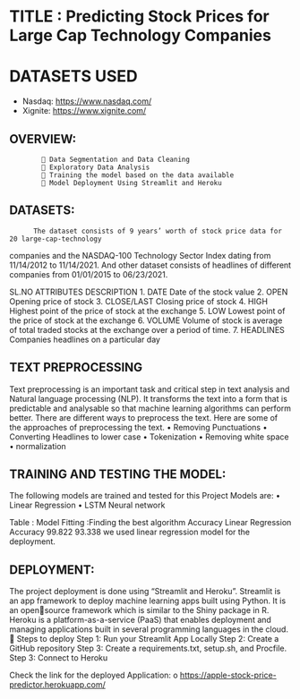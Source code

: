 # TITLE : Predicting Stock Prices for Large Cap Technology Companies

# DATASETS USED

-  Nasdaq:  https://www.nasdaq.com/
-  Xignite: https://www.xignite.com/


## OVERVIEW:
             Data Segmentation and Data Cleaning 
             Exploratory Data Analysis 
             Training the model based on the data available
             Model Deployment Using Streamlit and Heroku

## DATASETS:
          The dataset consists of 9 years’ worth of stock price data for 20 large-cap-technology 
companies and the NASDAQ-100 Technology Sector Index dating from 11/14/2012 to 
11/14/2021. And other dataset consists of headlines of different companies from 01/01/2015 to 
06/23/2021.

SL.NO	     ATTRIBUTES	          DESCRIPTION
     1.	        DATE	       Date of the stock value
     2.	        OPEN	       Opening price of stock
     3.         CLOSE/LAST	 Closing price of stock
     4.	        HIGH	       Highest point of the price of stock at the exchange
     5.	        LOW        	 Lowest point of the price of stock at the exchange
     6.	        VOLUME	     Volume of stock is average of total traded stocks at the exchange over a period of time.
     7.	        HEADLINES	   Companies headlines on a particular day


## TEXT PREPROCESSING 
Text preprocessing is an important task and critical step in text analysis and Natural language processing (NLP). It transforms the text into a form that is predictable and analysable so that machine learning algorithms can perform better. 
There are different ways to preprocess the text. Here are some of the approaches of preprocessing the text. 
• Removing Punctuations 
• Converting Headlines to lower case 
• Tokenization 
• Removing white space 
• normalization 

## TRAINING AND TESTING THE MODEL: 
The following models are trained and tested for this Project Models are: 
• Linear Regression 
• LSTM Neural network

Table : Model Fitting :Finding the best algorithm
Accuracy Linear Regression 
Accuracy 99.822 93.338
we used linear regression model for the deployment.


## DEPLOYMENT: 
The project deployment is done using “Streamlit and Heroku”. Streamlit is an app 
framework to deploy machine learning apps built using Python. It is an opensource framework which is similar to the Shiny package in R. Heroku is a 
platform-as-a-service (PaaS) that enables deployment and managing applications 
built in several programming languages in the cloud.
 Steps to deploy 
Step 1: Run your Streamlit App Locally
Step 2: Create a GitHub repository
Step 3: Create a requirements.txt, setup.sh, and Procfile.
Step 3: Connect to Heroku

Check the link for the deployed Application:
o https://apple-stock-price-predictor.herokuapp.com/
